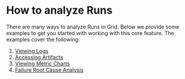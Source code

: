 # How to analyze Runs
There are many ways to analyze Runs in Grid. Below we provide some examples to get you started with working with this core feature. The examples cover the following:
1. [Viewing Logs](https://docs.grid.ai/features/runs/viewing-logs)
2. [Accessing Artifacts](https://docs.grid.ai/features/runs/artifacts)
3. [Viewing Metric Charts](https://docs.grid.ai/features/runs/metrics-charts)
4. [Failure Root Cause Analysis](https://docs.grid.ai/features/runs/failed-jobs)
